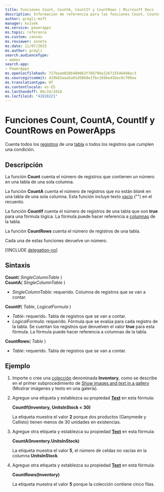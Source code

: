 ```yaml
---
title: Funciones Count, CountA, CountIf y CountRows | Microsoft Docs
description: Información de referencia para las funciones Count, CountA, CountIf y CountRows en PowerApps, incluida la sintaxis y un ejemplo
author: gregli-msft
manager: kvivek
ms.service: powerapps
ms.topic: reference
ms.custom: canvas
ms.reviewer: anneta
ms.date: 11/07/2015
ms.author: gregli
search.audienceType:
- maker
search.app:
- PowerApps
ms.openlocfilehash: 717baab028b480063f76b799a1267155464d8ac3
ms.sourcegitcommit: 429b83aaa5a91d5868e1fbc169bed1bac0c709ea
ms.translationtype: HT
ms.contentlocale: es-ES
ms.lasthandoff: 08/24/2018
ms.locfileid: "42828221"
---
```

# <a name="count-counta-countif-and-countrows-functions-in-powerapps"></a>Funciones Count, CountA, CountIf y CountRows en PowerApps
Cuenta todos los [registros](../working-with-tables.md#records) de una [tabla](../working-with-tables.md) o todos los registros que cumplen una condición.

## <a name="description"></a>Descripción
La función **Count** cuenta el número de registros que contienen un número en una tabla de una sola columna.

La función **CountA** cuenta el número de registros que no están *blank* en una tabla de una sola columna. Esta función incluye texto [vacío](function-isblank-isempty.md) ("") en el recuento.

La función **CountIf** cuenta el número de registros de una tabla que son **true** para una fórmula lógica.  La fórmula puede hacer referencia a [columnas](../working-with-tables.md#columns) de la tabla.

La función **CountRows** cuenta el número de registros de una tabla.

Cada una de estas funciones devuelve un número.

[!INCLUDE [delegation-no](../../../includes/delegation-no.md)]

## <a name="syntax"></a>Sintaxis
**Count**( *SingleColumnTable* )<br>
**CountA**( *SingleColumnTable* )

* *SingleColumnTable*: requerido.  Columna de registros que se van a contar.  

**CountIf**( *Table*, *LogicalFormula* )

* *Table*: requerido.  Tabla de registros que se van a contar.
* *LogicalFormula*: requerido.  Fórmula que se evalúa para cada registro de la tabla.  Se cuentan los registros que devuelven el valor **true** para esta fórmula.  La fórmula puede hacer referencia a columnas de la tabla.

**CountRows**( *Table* )

* *Table*: requerido.  Tabla de registros que se van a contar.

## <a name="example"></a>Ejemplo
1. Importe o cree una [colección](../working-with-data-sources.md#collections) denominada **Inventory**, como se describe en el primer subprocedimiento de [Show images and text in a gallery](../show-images-text-gallery-sort-filter.md) (Mostrar imágenes y texto en una galería).
2. Agregue una etiqueta y establezca su propiedad **[Text](../controls/properties-core.md)** en esta fórmula:
   
    **CountIf(Inventory, UnitsInStock < 30)**
   
    La etiqueta muestra el valor **2** porque dos productos (Ganymede y Callisto) tienen menos de 30 unidades en existencias.
3. Agregue otra etiqueta y establezca su propiedad **[Text](../controls/properties-core.md)** en esta fórmula:
   
    **CountA(Inventory.UnitsInStock)**
   
    La etiqueta muestra el valor **5**, el número de celdas no vacías en la columna **UnitsInStock**.
4. Agregue otra etiqueta y establezca su propiedad **[Text](../controls/properties-core.md)** en esta fórmula:
   
    **CountRows(Inventory)**
   
    La etiqueta muestra el valor **5** porque la colección contiene cinco filas.

